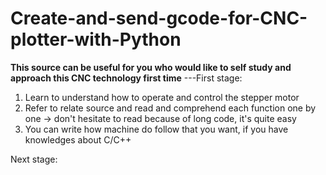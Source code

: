 # Create-and-send-gcode-for-CNC-plotter-with-Python
**This source can be useful for you who would like to self study and approach this CNC technology first time**
---First stage:
1. Learn to understand how to operate and control the stepper motor
2. Refer to relate source and read and comprehend each function one by one -> don't hesitate to read because of long code, it's quite easy
3. You can write how machine do follow that you want, if you have knowledges about C/C++

Next stage:
